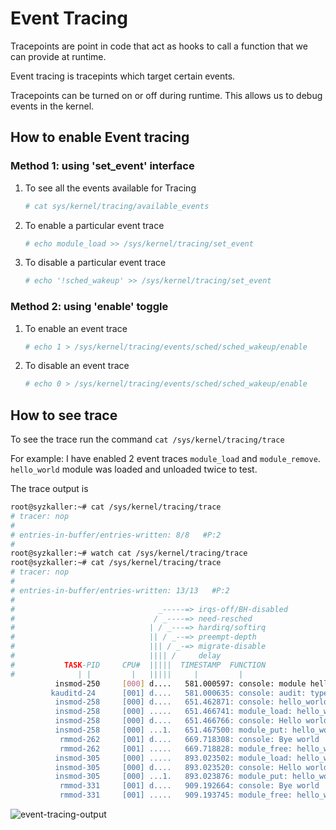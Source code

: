 # Event Tracing 

Tracepoints are point in code that act as hooks to call a function that 
we can provide at runtime. 

Event tracing is tracepints which target certain events. 

Tracepoints can be turned on or off during runtime. This allows us to 
debug events in the kernel. 


## How to enable Event tracing 

### Method 1: using 'set_event' interface

1.  To see all the events available for Tracing 
    ```sh
    # cat sys/kernel/tracing/available_events
    ````

1.  To enable a particular event trace 
    ```sh 
    # echo module_load >> /sys/kernel/tracing/set_event
    ```

1.  To disable a particular event trace
    ```sh
    # echo '!sched_wakeup' >> /sys/kernel/tracing/set_event
    ```

### Method 2: using 'enable' toggle

1.  To enable an event trace 
    ```sh 
    # echo 1 > /sys/kernel/tracing/events/sched/sched_wakeup/enable
    ```

2.  To disable an event trace 
    ```sh 
    # echo 0 > /sys/kernel/tracing/events/sched/sched_wakeup/enable
    ```

## How to see trace 

To see the trace run the command `cat /sys/kernel/tracing/trace`

For example: 
I have enabled 2 event traces `module_load` and `module_remove`. `hello_world` 
module was loaded and unloaded twice to test. 

The trace output is 
```sh 
root@syzkaller:~# cat /sys/kernel/tracing/trace
# tracer: nop
#
# entries-in-buffer/entries-written: 8/8   #P:2
#
root@syzkaller:~# watch cat /sys/kernel/tracing/trace
root@syzkaller:~# cat /sys/kernel/tracing/trace
# tracer: nop
#
# entries-in-buffer/entries-written: 13/13   #P:2
#
#                                _-----=> irqs-off/BH-disabled
#                               / _----=> need-resched
#                              | / _---=> hardirq/softirq
#                              || / _--=> preempt-depth
#                              ||| / _-=> migrate-disable
#                              |||| /     delay
#           TASK-PID     CPU#  |||||  TIMESTAMP  FUNCTION
#              | |         |   |||||     |         |
          insmod-250     [000] d....   581.000597: console: module hello_world: .gnu.linkonce.this_module section size must match the kernel's built struct module size at run time
         kauditd-24      [001] d....   581.000635: console: audit: type=1400 audit(1686476508.542:6): avc:  denied  { module_load } for  pid=250 comm="insmod" path="/root/hello-world.ko" dev="sda" ino=16056 scontext=system_u:system_r:kernel_t:s0 tcontext=system_u:object_r:unlabeled_t:s0 tclass=system permissive=1
          insmod-258     [000] d....   651.462871: console: hello_world: loading out-of-tree module taints kernel.
          insmod-258     [000] .....   651.466741: module_load: hello_world O
          insmod-258     [000] d....   651.466766: console: Hello world
          insmod-258     [000] ...1.   651.467500: module_put: hello_world call_site=do_init_module refcnt=1
           rmmod-262     [001] d....   669.718308: console: Bye world
           rmmod-262     [001] .....   669.718828: module_free: hello_world
          insmod-305     [000] .....   893.023502: module_load: hello_world O
          insmod-305     [000] d....   893.023520: console: Hello world
          insmod-305     [000] ...1.   893.023876: module_put: hello_world call_site=do_init_module refcnt=1
           rmmod-331     [001] d....   909.192664: console: Bye world
           rmmod-331     [001] .....   909.193745: module_free: hello_world
```

![event-tracing-output](../assets/kernel-debug-img/event-tracing-output.png)
